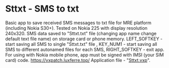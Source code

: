 # Sttxt - SMS to txt
Basic app to save received SMS messages to txt file for MRE platform (including Nokia S30+). Tested on Nokia 225 with display resolution 240x320. SMS data saved to "Sttxt.txt" file (changing app name change default text file name) on storage card or phone memory. LEFT_SOFTKEY - start saving all SMS to single "Sttxt.txt" file , KEY_NUM1 - start saving all SMS to different autonamed files for each SMS, RIGHT_SOFTKEY - exit app. For using with Nokia mobile phone, app must be signed with IMSI (your SIM card) code. https://vxpatch.luxferre.top/ 
Application file - "[Sttxt.vxp](https://github.com/RDZDX/sttxt/blob/main/Sttxt.vxp?raw=true)".
